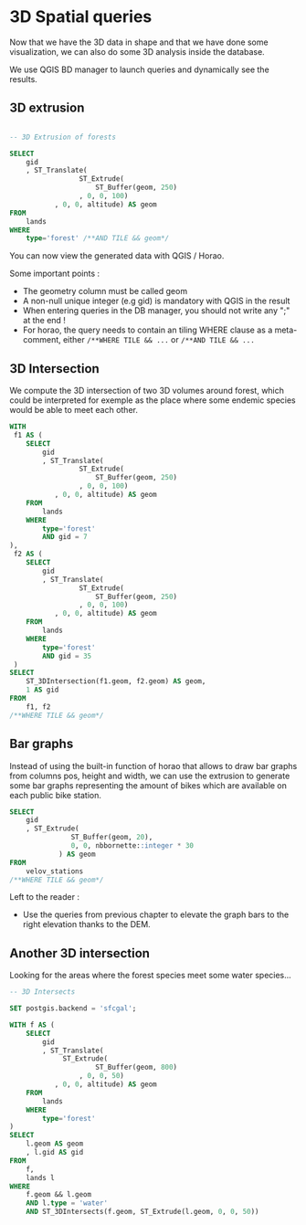 3D Spatial queries
==================

Now that we have the 3D data in shape and that we have done some visualization, we can also do some 3D analysis inside the database.

We use QGIS BD manager to launch queries and dynamically see the results.

3D extrusion
------------

```SQL

-- 3D Extrusion of forests

SELECT 
    gid
    , ST_Translate(
                 ST_Extrude(
                     ST_Buffer(geom, 250)
                 , 0, 0, 100)
           , 0, 0, altitude) AS geom
FROM
    lands 
WHERE 
    type='forest' /**AND TILE && geom*/
```

You can now view the generated data with QGIS / Horao.

Some important points :
* The geometry column must be called geom
* A non-null unique integer (e.g gid) is mandatory with QGIS in the result
* When entering queries in the DB manager, you should not write any ";" at the end !
* For horao, the query needs to contain an tiling WHERE clause as a meta-comment, either ``/**WHERE TILE && ...`` or ``/**AND TILE && ...``

3D Intersection
----------------

We compute the 3D intersection of two 3D volumes around forest, which could be interpreted for exemple as the place where some endemic species would be able to meet each other.

```SQL
WITH 
 f1 AS (
    SELECT 
        gid
        , ST_Translate(
                 ST_Extrude(
                     ST_Buffer(geom, 250)
                 , 0, 0, 100)
           , 0, 0, altitude) AS geom
    FROM 
        lands 
    WHERE 
        type='forest'
        AND gid = 7
),
 f2 AS (
    SELECT 
        gid
        , ST_Translate(
                 ST_Extrude(
                     ST_Buffer(geom, 250)
                 , 0, 0, 100)
           , 0, 0, altitude) AS geom
    FROM 
        lands 
    WHERE 
        type='forest'
        AND gid = 35
 )
SELECT 
    ST_3DIntersection(f1.geom, f2.geom) AS geom, 
    1 AS gid
FROM 
    f1, f2
/**WHERE TILE && geom*/
```

Bar graphs
----------

Instead of using the built-in function of horao that allows to draw bar graphs from columns pos, height and width, we can use the extrusion to generate some bar graphs representing the amount of bikes which are available on each public bike station.

```SQL
SELECT 
    gid
    , ST_Extrude(
               ST_Buffer(geom, 20),
               0, 0, nbbornette::integer * 30
            ) AS geom
FROM
    velov_stations
/**WHERE TILE && geom*/
```

Left to the reader :
* Use the queries from previous chapter to elevate the graph bars to the right elevation thanks to the DEM.

Another 3D intersection
-----------------------

Looking for the areas where the forest species meet some water species...

```SQL
-- 3D Intersects

SET postgis.backend = 'sfcgal';

WITH f AS (
    SELECT
        gid
        , ST_Translate(
             ST_Extrude(
                     ST_Buffer(geom, 800)
                 , 0, 0, 50)
           , 0, 0, altitude) AS geom
    FROM 
        lands 
    WHERE 
        type='forest'
)
SELECT 
    l.geom AS geom
    , l.gid AS gid
FROM 
    f, 
    lands l
WHERE 
    f.geom && l.geom
    AND l.type = 'water'
    AND ST_3DIntersects(f.geom, ST_Extrude(l.geom, 0, 0, 50))
```
